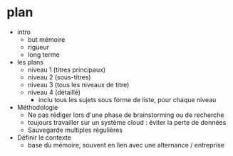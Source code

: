 # plan

- intro
  - but mémoire
  - rigueur
  - long terme
- les plans
  - niveau 1 (titres principaux)
  - niveau 2 (sous-titres)
  - niveau 3 (tous les niveaux de titre)
  - niveau 4 (détaillé)
    - inclu tous les sujets sous forme de liste, pour chaque niveau
- Méthodologie
  - Ne pas rédiger lors d'une phase de brainstorming ou de recherche
  - toujours travailler sur un système cloud : éviter la perte de données
  - Sauvegarde multiples régulières
- Définir le contexte
  - base du mémoire, souvent en lien avec une alternance / entreprise